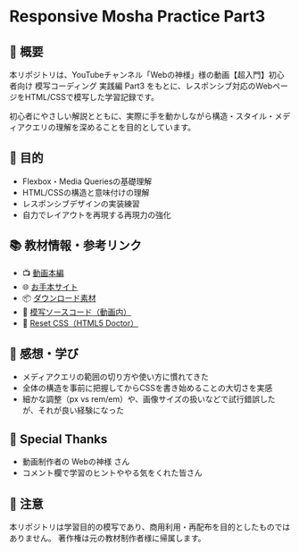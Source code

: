 # Responsive Mosha Practice Part3

## 📘 概要
本リポジトリは、YouTubeチャンネル「Webの神様」様の動画【超入門】初心者向け 模写コーディング 実践編 Part3 をもとに、レスポンシブ対応のWebページをHTML/CSSで模写した学習記録です。

初心者にやさしい解説とともに、実際に手を動かしながら構造・スタイル・メディアクエリの理解を深めることを目的としています。

## 🎯 目的
- Flexbox・Media Queriesの基礎理解
- HTML/CSSの構造と意味付けの理解
- レスポンシブデザインの実装練習
- 自力でレイアウトを再現する再現力の強化

## 📚 教材情報・参考リンク

- 📺 [動画本編](https://youtu.be/OH1X09Ilu9E)
- 🌐 [お手本サイト](https://webgodweb.com/ex/responsive/)
- 📦 [ダウンロード素材](https://webgodweb.com/ex/responsive.zip)
- 💾 [模写ソースコード（動画内）](https://webgodweb.com/reproduction/part3/)
- 🧩 [Reset CSS（HTML5 Doctor）](http://html5doctor.com/html-5-reset-stylesheet/)

## 💬 感想・学び
- メディアクエリの範囲の切り方や使い方に慣れてきた
- 全体の構造を事前に把握してからCSSを書き始めることの大切さを実感
- 細かな調整（px vs rem/em）や、画像サイズの扱いなどで試行錯誤したが、それが良い経験になった

## 🙏 Special Thanks
- 動画制作者の Webの神様 さん  
- コメント欄で学習のヒントややる気をくれた皆さん  

## 📌 注意
本リポジトリは学習目的の模写であり、商用利用・再配布を目的としたものではありません。
著作権は元の教材制作者様に帰属します。
